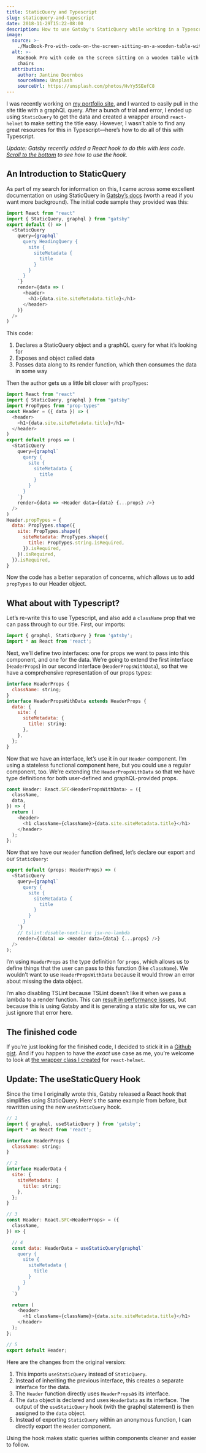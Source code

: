 ```yaml
---
title: StaticQuery and Typescript
slug: staticquery-and-typescript
date: 2018-11-29T15:22-08:00
description: How to use Gatsby's StaticQuery while working in a Typescript environment.
image:
  source: >-
    ./MacBook-Pro-with-code-on-the-screen-sitting-on-a-wooden-table-with-two-chairs.jpg
  alt: >-
    MacBook Pro with code on the screen sitting on a wooden table with two
    chairs
  attribution:
    author: Jantine Doornbos
    sourceName: Unsplash
    sourceUrl: https://unsplash.com/photos/HvYy5SEefC8
---
```


I was recently working on [my portfolio site](https://thetrevorharmon.com "Portfolio site of Trevor Harmon"), and I wanted to easily pull in the site title with a graphQL query. After a bunch of trial and error, I ended up using `StaticQuery` to get the data and created a wrapper around `react-helmet` to make setting the title easy. However, I wasn’t able to find any great resources for this in Typescript––here’s how to do all of this with Typescript.

*Update: Gatsby recently added a React hook to do this with less code. [Scroll to the bottom](#update) to see how to use the hook.*

## An Introduction to StaticQuery

As part of my search for information on this, I came across some excellent documentation on using StaticQuery in [Gatsby’s docs](https://www.gatsbyjs.org/docs/static-query/ "Gatsby's documentation on StaticQuery") (worth a read if you want more background). The initial code sample they provided was this:

```javascript
import React from "react"
import { StaticQuery, graphql } from "gatsby"
export default () => (
  <StaticQuery
    query={graphql`
      query HeadingQuery {
        site {
          siteMetadata {
            title
          }
        }
      }
    `}
    render={data => (
      <header>
        <h1>{data.site.siteMetadata.title}</h1>
      </header>
    )}
  />
)
```

This code:

1. Declares a StaticQuery object and a graphQL query for what it’s looking for
2. Exposes and object called data
3. Passes data along to its render function, which then consumes the data in some way

Then the author gets us a little bit closer with `propTypes`:

```javascript
import React from "react"
import { StaticQuery, graphql } from "gatsby"
import PropTypes from "prop-types"
const Header = ({ data }) => (
  <header>
    <h1>{data.site.siteMetadata.title}</h1>
  </header>
)
export default props => (
  <StaticQuery
    query={graphql`
      query {
        site {
          siteMetadata {
            title
          }
        }
      }
    `}
    render={data => <Header data={data} {...props} />}
  />
)
Header.propTypes = {
  data: PropTypes.shape({
    site: PropTypes.shape({
      siteMetadata: PropTypes.shape({
        title: PropTypes.string.isRequired,
      }).isRequired,
    }).isRequired,
  }).isRequired,
}
```

Now the code has a better separation of concerns, which allows us to add `propTypes` to our Header object.

## What about with Typescript?

Let’s re-write this to use Typescript, and also add a `className` prop that we can pass through to our title. First, our imports:

```javascript
import { graphql, StaticQuery } from 'gatsby';
import * as React from 'react';
```

Next, we’ll define two interfaces: one for props we want to pass into this component, and one for the data. We’re going to extend the first interface (`HeaderProps`) in our second interface (`HeaderPropsWithData`), so that we have a comprehensive representation of our props types:

```javascript
interface HeaderProps {
  className: string;
}
interface HeaderPropsWithData extends HeaderProps {
  data: {
    site: {
      siteMetadata: {
        title: string;
      },
    },
  };
}
```

Now that we have an interface, let’s use it in our `Header` component. I’m using a stateless functional component here, but you could use a regular component, too. We’re extending the `HeaderPropsWithData` so that we have type definitions for both user-defined and graphQL-provided props.

```javascript
const Header: React.SFC<HeaderPropsWithData> = ({
  className,
  data,
}) => {
  return (
    <header>
      <h1 className={className}>{data.site.siteMetadata.title}</h1>
    </header>
  );
};
```

Now that we have our `Header` function defined, let’s declare our export and our `StaticQuery`:

```javascript
export default (props: HeaderProps) => (
  <StaticQuery
    query={graphql`
      query {
        site {
          siteMetadata {
            title
          }
        }
      }
    `}
    // tslint:disable-next-line jsx-no-lambda
    render={(data) => <Header data={data} {...props} />}
  />
);
```

I’m using `HeaderProps` as the type definition for `props`, which allows us to define things that the user can pass to this function (like `className`). We wouldn’t want to use `HeaderPropsWithData` because it would throw an error about missing the data object.

I’m also disabling TSLint because TSLint doesn’t like it when we pass a lambda to a render function. This can [result in performance issues](https://github.com/wmonk/create-react-app-typescript/issues/370 "Information about issues caused by passing a lambda"), but because this is using Gatsby and it is generating a static site for us, we can just ignore that error here.

## The finished code
If you’re just looking for the finished code, I decided to stick it in a [Github gist](https://gist.github.com/thetrevorharmon/e03f5d156660fe46da1605d9a76748f1). And if you happen to have the *exact* use case as me, you’re welcome to look at [the wrapper class I created](https://gist.github.com/thetrevorharmon/14596f8f890d9782f392dced16db148f) for `react-helmet`.

<a name="update"></a>

## Update: The useStaticQuery Hook
Since the time I originally wrote this, Gatsby released a React hook that simplifies using StaticQuery. Here's the same example from before, but rewritten using the new `useStaticQuery` hook.

```javascript
// 1
import { graphql, useStaticQuery } from 'gatsby';
import * as React from 'react';

interface HeaderProps {
  className: string;
}

// 2
interface HeaderData {
  site: {
    siteMetadata: {
      title: string;
    },
  };
}

// 3
const Header: React.SFC<HeaderProps> = ({
  className,
}) => {

  // 4
  const data: HeaderData = useStaticQuery(graphql`
    query {
      site {
        siteMetadata {
          title
        }
      }
    }
  `)

  return (
    <header>
      <h1 className={className}>{data.site.siteMetadata.title}</h1>
    </header>
  );
};

// 5
export default Header;
```

Here are the changes from the original version:

1. This imports `useStaticQuery` instead of `StaticQuery`.
2. Instead of inheriting the previous interface, this creates a separate interface for the data.
3. The `Header` function directly uses  `HeaderProps`as its interface.
4. The `data` object is declared and uses `HeaderData` as its interface. The output of the `useStaticQuery` hook (with the graphql statement) is then assigned to the `data` object.
5. Instead of exporting `StaticQuery` within an anonymous function, I can directly export the `Header` component.

Using the hook makes static queries within components cleaner and easier to follow.